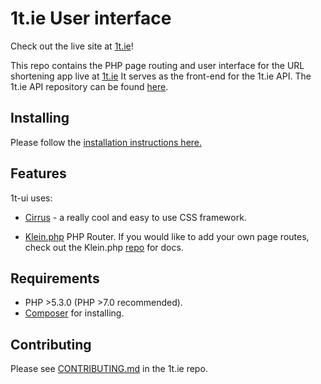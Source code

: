 # 1t.ie User interface

Check out the live site at [1t.ie](https://1t.ie)!

This repo contains the PHP page routing and user interface for the URL shortening
app live at [1t.ie](https://1t.ie)
It serves as the front-end for the 1t.ie API. The 1t.ie API repository can be found [here](https://github.com/xy3/1t.ie).

## Installing

Please follow the [installation instructions here.](https://github.com/xy3/1t.ie#installing-on-your-server)

## Features

1t-ui uses:
- [Cirrus](https://github.com/Spiderpig86/Cirrus) - a really cool and easy to use CSS framework.

- [Klein.php](https://github.com/klein/klein.php) PHP Router.
If you would like to add your own page routes, check out the Klein.php [repo](https://github.com/klein/klein.php)
for docs.

## Requirements

- PHP >5.3.0 (PHP >7.0 recommended).
- [Composer](https://getcomposer.org/) for installing.

## Contributing

Please see [CONTRIBUTING.md](https://github.com/xy3/1t.ie/blob/master/CONTRIBUTING.md) in the 1t.ie repo.

